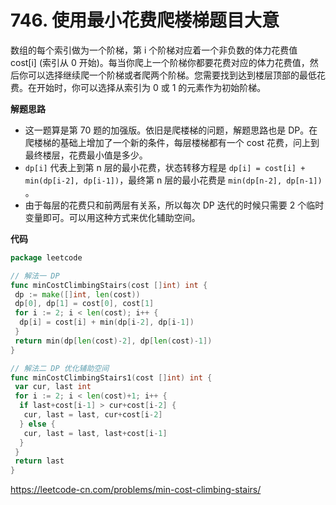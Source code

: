 # 746. 使用最小花费爬楼梯**题目大意**  

数组的每个索引做为一个阶梯，第 i 个阶梯对应着一个非负数的体力花费值 cost[i] (索引从 0 开始)。每当你爬上一个阶梯你都要花费对应的体力花费值，然后你可以选择继续爬一个阶梯或者爬两个阶梯。您需要找到达到楼层顶部的最低花费。在开始时，你可以选择从索引为 0 或 1 的元素作为初始阶梯。

**解题思路**  

- 这一题算是第 70 题的加强版。依旧是爬楼梯的问题，解题思路也是 DP。在爬楼梯的基础上增加了一个新的条件，每层楼梯都有一个 cost 花费，问上到最终楼层，花费最小值是多少。
- `dp[i]` 代表上到第 n 层的最小花费，状态转移方程是 `dp[i] = cost[i] + min(dp[i-2], dp[i-1])`，最终第 n 层的最小花费是 `min(dp[n-2], dp[n-1])` 。
- 由于每层的花费只和前两层有关系，所以每次 DP 迭代的时候只需要 2 个临时变量即可。可以用这种方式来优化辅助空间。

**代码**  

```go
package leetcode

// 解法一 DP
func minCostClimbingStairs(cost []int) int {
 dp := make([]int, len(cost))
 dp[0], dp[1] = cost[0], cost[1]
 for i := 2; i < len(cost); i++ {
  dp[i] = cost[i] + min(dp[i-2], dp[i-1])
 }
 return min(dp[len(cost)-2], dp[len(cost)-1])
}

// 解法二 DP 优化辅助空间
func minCostClimbingStairs1(cost []int) int {
 var cur, last int
 for i := 2; i < len(cost)+1; i++ {
  if last+cost[i-1] > cur+cost[i-2] {
   cur, last = last, cur+cost[i-2]
  } else {
   cur, last = last, last+cost[i-1]
  }
 }
 return last
}
```

https://leetcode-cn.com/problems/min-cost-climbing-stairs/